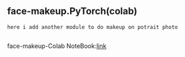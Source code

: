 ## face-makeup.PyTorch(colab)
 ``here i add another module to do makeup on potrait photo``
 
 ![]()
 
 face-makeup-Colab NoteBook:[link](https://colab.research.google.com/github/ash11sh/face-makeup.PyTorch/blob/master/face_makeup.ipynb)
